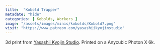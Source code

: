 ```yaml
---
title:  "Kobold Trapper"
metadate: "hide"
categories: [ Kobolds, Workers ]
image: "/assets/images/minis/kobolds/Kobold7.png"
visit: "https://www.patreon.com/yasashiikyojinstudio"
---
```

3d print from [Yasashii Kyojin Studio](https://www.patreon.com/yasashiikyojinstudio). 
Printed on a Anycubic Photon X 6k.